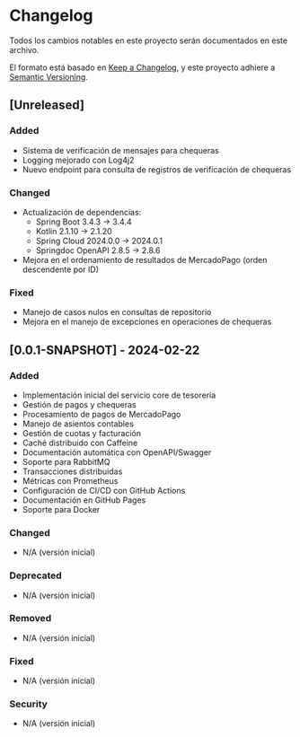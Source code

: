 # Changelog

Todos los cambios notables en este proyecto serán documentados en este archivo.

El formato está basado en [Keep a Changelog](https://keepachangelog.com/es-ES/1.0.0/),
y este proyecto adhiere a [Semantic Versioning](https://semver.org/spec/v2.0.0.html).

## [Unreleased]

### Added
- Sistema de verificación de mensajes para chequeras
- Logging mejorado con Log4j2
- Nuevo endpoint para consulta de registros de verificación de chequeras

### Changed
- Actualización de dependencias:
  - Spring Boot 3.4.3 → 3.4.4
  - Kotlin 2.1.10 → 2.1.20
  - Spring Cloud 2024.0.0 → 2024.0.1
  - Springdoc OpenAPI 2.8.5 → 2.8.6
- Mejora en el ordenamiento de resultados de MercadoPago (orden descendente por ID)

### Fixed
- Manejo de casos nulos en consultas de repositorio
- Mejora en el manejo de excepciones en operaciones de chequeras

## [0.0.1-SNAPSHOT] - 2024-02-22

### Added
- Implementación inicial del servicio core de tesorería
- Gestión de pagos y chequeras
- Procesamiento de pagos de MercadoPago
- Manejo de asientos contables
- Gestión de cuotas y facturación
- Caché distribuido con Caffeine
- Documentación automática con OpenAPI/Swagger
- Soporte para RabbitMQ
- Transacciones distribuidas
- Métricas con Prometheus
- Configuración de CI/CD con GitHub Actions
- Documentación en GitHub Pages
- Soporte para Docker

### Changed
- N/A (versión inicial)

### Deprecated
- N/A (versión inicial)

### Removed
- N/A (versión inicial)

### Fixed
- N/A (versión inicial)

### Security
- N/A (versión inicial) 